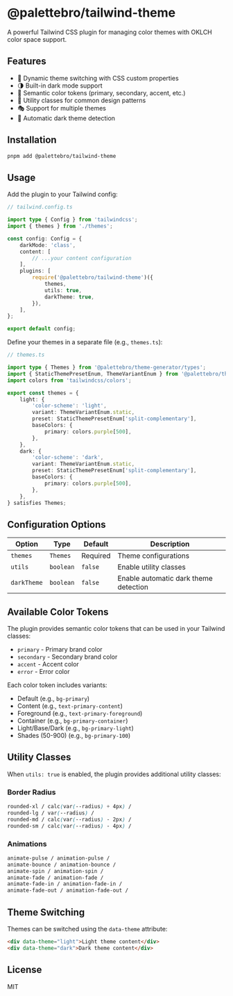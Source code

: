 # @palettebro/tailwind-theme

A powerful Tailwind CSS plugin for managing color themes with OKLCH color space support.

## Features

- 🎨 Dynamic theme switching with CSS custom properties
- 🌗 Built-in dark mode support
- 🎯 Semantic color tokens (primary, secondary, accent, etc.)
- 🔧 Utility classes for common design patterns
- 🎭 Support for multiple themes
- 📱 Automatic dark theme detection

## Installation

```bash
pnpm add @palettebro/tailwind-theme
```

## Usage

Add the plugin to your Tailwind config:

```ts
// tailwind.config.ts

import type { Config } from 'tailwindcss';
import { themes } from './themes';

const config: Config = {
    darkMode: 'class',
    content: [
        // ...your content configuration
    ],
    plugins: [
        require('@palettebro/tailwind-theme')({
            themes,
            utils: true,
            darkTheme: true,
        }),
    ],
};

export default config;
```

Define your themes in a separate file (e.g., `themes.ts`):

```ts
// themes.ts

import type { Themes } from '@palettebro/theme-generator/types';
import { StaticThemePresetEnum, ThemeVariantEnum } from '@palettebro/theme-generator/types';
import colors from 'tailwindcss/colors';

export const themes = {
    light: {
        'color-scheme': 'light',
        variant: ThemeVariantEnum.static,
        preset: StaticThemePresetEnum['split-complementary'],
        baseColors: {
            primary: colors.purple[500],
        },
    },
    dark: {
        'color-scheme': 'dark',
        variant: ThemeVariantEnum.static,
        preset: StaticThemePresetEnum['split-complementary'],
        baseColors: {
            primary: colors.purple[500],
        },
    },
} satisfies Themes;
```


## Configuration Options

| Option | Type | Default | Description |
|--------|------|---------|-------------|
| `themes` | `Themes` | Required | Theme configurations |
| `utils` | `boolean` | `false` | Enable utility classes |
| `darkTheme` | `boolean` | `false` | Enable automatic dark theme detection |

## Available Color Tokens

The plugin provides semantic color tokens that can be used in your Tailwind classes:

- `primary` - Primary brand color
- `secondary` - Secondary brand color
- `accent` - Accent color
- `error` - Error color

Each color token includes variants:

- Default (e.g., `bg-primary`)
- Content (e.g., `text-primary-content`)
- Foreground (e.g., `text-primary-foreground`)
- Container (e.g., `bg-primary-container`)
- Light/Base/Dark (e.g., `bg-primary-light`)
- Shades (50-900) (e.g., `bg-primary-100`)

## Utility Classes

When `utils: true` is enabled, the plugin provides additional utility classes:

### Border Radius

```css
rounded-xl / calc(var(--radius) + 4px) /
rounded-lg / var(--radius) /
rounded-md / calc(var(--radius) - 2px) /
rounded-sm / calc(var(--radius) - 4px) /
```

### Animations

```css
animate-pulse / animation-pulse /
animate-bounce / animation-bounce /
animate-spin / animation-spin /
animate-fade / animation-fade /
animate-fade-in / animation-fade-in /
animate-fade-out / animation-fade-out /
```

## Theme Switching

Themes can be switched using the `data-theme` attribute:

```html
<div data-theme="light">Light theme content</div>
<div data-theme="dark">Dark theme content</div>
```

## License

MIT